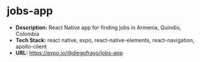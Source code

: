 # jobs-app

- **Description:** React Native app for finding jobs in Armenia, Quindío, Colombia
- **Tech Stack:** react native, expo, react-native-elements, react-navigation, apollo-client
- **URL:** https://expo.io/@diegofrayo/jobs-app